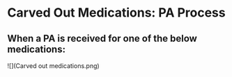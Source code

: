 # Carved Out Medications: PA Process

## When a PA is received for one of the below medications:

![](Carved out medications.png)
